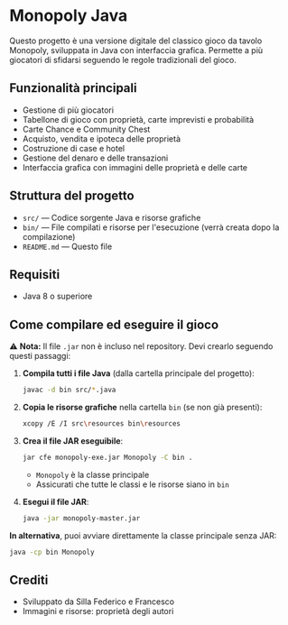 # Monopoly Java

Questo progetto è una versione digitale del classico gioco da tavolo Monopoly, sviluppata in Java con interfaccia grafica. Permette a più giocatori di sfidarsi seguendo le regole tradizionali del gioco.

## Funzionalità principali
- Gestione di più giocatori
- Tabellone di gioco con proprietà, carte imprevisti e probabilità
- Carte Chance e Community Chest
- Acquisto, vendita e ipoteca delle proprietà
- Costruzione di case e hotel
- Gestione del denaro e delle transazioni
- Interfaccia grafica con immagini delle proprietà e delle carte

## Struttura del progetto
- `src/` — Codice sorgente Java e risorse grafiche
- `bin/` — File compilati e risorse per l'esecuzione (verrà creata dopo la compilazione)
- `README.md` — Questo file

## Requisiti
- Java 8 o superiore

## Come compilare ed eseguire il gioco

⚠️ **Nota:** Il file `.jar` non è incluso nel repository. Devi crearlo seguendo questi passaggi:

1. **Compila tutti i file Java** (dalla cartella principale del progetto):
   ```sh
   javac -d bin src/*.java
   ```
2. **Copia le risorse grafiche** nella cartella `bin` (se non già presenti):
   ```sh
   xcopy /E /I src\resources bin\resources
   ```
3. **Crea il file JAR eseguibile**:
   ```sh
   jar cfe monopoly-exe.jar Monopoly -C bin .
   ```
   - `Monopoly` è la classe principale
   - Assicurati che tutte le classi e le risorse siano in `bin`

4. **Esegui il file JAR**:
   ```sh
   java -jar monopoly-master.jar
   ```

**In alternativa**, puoi avviare direttamente la classe principale senza JAR:
```sh
java -cp bin Monopoly
```

## Crediti
- Sviluppato da Silla Federico e Francesco
- Immagini e risorse: proprietà degli autori
